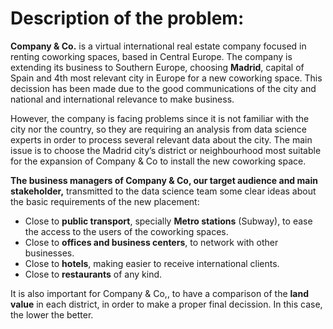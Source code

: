 # Description of the problem:

**Company & Co.** is a virtual international real estate company focused in renting coworking spaces, based in Central Europe. The company is extending its business to Southern Europe, choosing <b>Madrid</b>, capital of Spain and 4th most relevant city in Europe for a new coworking space. This decission has been made due to the good communications of the city and national and international relevance to make business.

However, the company is facing problems since it is not familiar with the city nor the country, so they are requiring an analysis from data science experts in order to process several relevant data about the city. The main issue is to choose the Madrid city’s district or neighbourhood most suitable for the expansion of Company & Co to install the new coworking space.

**The business managers of Company & Co, our target audience and main stakeholder,** transmitted to the data science team some clear ideas about the basic requirements of the new placement:

- Close to **public transport**, specially **Metro stations** (Subway), to ease the access to the users of the coworking spaces.
- Close to **offices and business centers**, to network with other businesses.
- Close to **hotels**, making easier to receive international clients.
- Close to **restaurants** of any kind.

It is also important for Company & Co,, to have a comparison of the **land value** in each district, in order to make a proper 
final decission. In this case, the lower the better.
